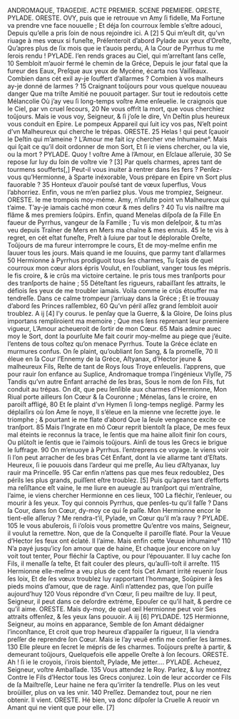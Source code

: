 ANDROMAQUE,
TRAGEDIE.
ACTE PREMIER.
SCENE PREMIERE.
ORESTE, PYLADE.
ORESTE.
  OVY, puis que ie retrouue vn Amy ſi fidelle,
  Ma Fortune va prendre vne face nouuelle ;
  Et déja ſon courroux ſemble s’eſtre adouci,
  Depuis qu’elle a pris ſoin de nous rejoindre ici. A [2]
5 Qui m’euſt dit, qu’vn riuage à mes vœux si funeſte,
  Préſenteroit d’abord Pylade aux yeux d’Oreſte,
  Qu’apres plus de ſix mois que ie t’auois perdu,
  A la Cour de Pyrrhus tu me ſerois rendu !
PYLADE.
  I’en rends graces au Ciel, qui m’arreſtant ſans ceſſe,
10  Sembloit m’auoir fermé le chemin de la Gréce,
  Depuis le jour fatal que la fureur des Eaux,
  Preſque aux yeux de Mycéne, écarta nos Vaiſſeaux.
  Combien dans cét exil ay-je ſouffert d’allarmes ?
  Combien à vos malheurs ay-je donné de larmes ?
15  Craignant toûjours pour vous quelque nouueau danger
  Que ma triſte Amitié ne pouuoit partager.
  Sur tout ie redoutois cette Mélancolie
  Où j’ay veu ſi long-temps voſtre Ame enſeuelie.
  Ie craignois que le Ciel, par vn cruel ſecours,
20  Ne vous offrît la mort, que vous cherchiez toûjours.
  Mais ie vous voy, Seigneur, & ſi j’oſe le dire,
  Vn Deſtin plus heureux vous conduit en Epire.
  Le pompeux Appareil qui ſuit icy vos pas,
  N’eſt point d’vn Malheureux qui cherche le trépas.
ORESTE.
25  Helas ! qui peut ſçauoir le Deſtin qui m’ameine ?
  L’Amour me fait icy chercher vne Inhumaine°.
  Mais qui ſçait ce qu’il doit ordonner de mon Sort,
  Et ſi ie viens chercher, ou la vie, ou la mort ?
PYLADE.
  Quoy ! voſtre Ame à l’Amour, en Eſclaue aſſeruie,
30  Se repose ſur luy du ſoin de voſtre vie ?   [3]
  Par quels charmes, apres tant de tourmens soufferts[,]
  Peut-il vous inuiter à rentrer dans ſes fers ?
  Penſez-vous qu’Hermionne, à Sparte inéxorable,
  Vous prépare en Epire vn Sort plus fauorable ?
35  Honteux d’auoir pouſsé tant de vœux ſuperflus,
  Vous l’abhorriez. Enfin, vous ne m’en parliez plus.
  Vous me trompiez, Seigneur.
ORESTE.
  Ie me trompois moy-méme.
  Amy, n’inſulte point vn Malheureux qui t’aime.
  T’ay-je iamais caché mon cœur & mes deſirs ?
40  Tu vis naiſtre ma flâme & mes premiers ſoûpirs.
  Enfin, quand Menelas diſpoſa de ſa Fille
  En faueur de Pyrrhus, vangeur de ſa Famille ;
  Tu vis mon deſeſpoir, & tu m’as veu depuis
  Traîner de Mers en Mers ma chaîne & mes ennuis.
45  Ie te vis à regret, en cét eſtat funeſte,
  Preſt à ſuiure par tout le déplorable Oreſte,
  Toûjours de ma fureur interrompre le cours,
  Et de moy-meſme enfin me ſauuer tous les jours.
  Mais quand ie me ſouuins, que parmy tant d’allarmes
50  Hermionne à Pyrrhus prodiguoit tous ſes charmes,
  Tu ſçais de quel courroux mon cœur alors épris
  Voulut, en l’oubliant, vanger tous ſes mépris.
  Ie fis croire, & ie crûs ma victoire certaine.
  Ie pris tous mes tranſports pour des tranſports de haine ;
55  Déteſtant ſes rigueurs, rabaiſſant ſes attraits,
  Ie défiois ſes yeux de me troubler iamais.
  Voila comme ie crûs étouffer ma tendreſſe.
  Dans ce calme trompeur j’arriuay dans la Gréce ;
  Et ie trouuay d’abord ſes Princes raſſemblez,
60  Qu’vn péril aſſez grand ſembloit auoir troublez.  A ij  [4]
  I’y courus. Ie penſay que la Guerre, & la Gloire,
  De ſoins plus importans rempliroient ma memoire ;
  Que mes ſens reprenant leur premiere vigueur,
  L’Amour acheueroit de ſortir de mon Cœur.
65  Mais admire auec moy le Sort, dont la pourſuite
  Me fait courir moy-meſme au piege que j’éuite.
  I’entens de tous coſtez qu’on menace Pyrrhus.
  Toute la Gréce éclate en murmures confus.
  On ſe plaint, qu’oubliant ſon Sang, & ſa promeſſe,
70  Il éleue en ſa Cour l’Ennemy de la Gréce,
  Aſtyanax, d’Hector jeune & malheureux Fils,
  Reſte de tant de Roys ſous Troye enſeuelis.
  I’apprens, que pour rauir ſon enfance au Suplice,
  Andromaque trompa l’ingénieux Vlyſſe,
75  Tandis qu’vn autre Enfant arraché de ſes bras,
  Sous le nom de ſon Fils, fut conduit au trépas.
  On dit, que peu ſenſible aux charmes d’Hermionne,
  Mon Riual porte ailleurs ſon Cœur & ſa Couronne ;
  Ménelas, ſans le croire, en paroiſt affligé,
80  Et ſe plaint d’vn Hymen ſi long-temps negligé.
  Parmy les déplaiſirs où ſon Ame ſe noye,
  Il s’éleue en la mienne vne ſecrette joye.
  Ie triomphe ; & pourtant ie me flate d’abord
  Que la ſeule vengeance excite ce tranſport.
85  Mais l’Ingrate en mõ Cœur reprit bientoſt ſa place,
  De mes feux mal éteints ie reconnus la trace,
  Ie ſentis que ma haine alloit finir ſon cours,
  Ou plûtoſt ie ſentis que ie l’aimois toûjours.
  Ainſi de tous les Grecs ie brigue le ſuffrage.
90  On m’enuoye à Pyrrhus. I’entreprens ce voyage.
  Ie viens voir ſi l’on peut arracher de ſes bras
  Cét Enfant, dont la vie allarme tant d’Eſtats.
  Heureux, ſi ie pouuois dans l’ardeur qui me preſſe,
  Au lieu d’Aſtyanax, luy rauir ma Princeſſe.
95  Car enfin n’attens pas que mes feux redoublez,
  Des périls les plus grands, puiſſent eſtre troublez.    [5]
  Puis qu’apres tant d’efforts ma reſiſtance eſt vaine,
  Ie me liure en aueugle au tranſport qui m’entraîne,
  I’aime, ie viens chercher Hermionne en ces lieux,
100 La fléchir, l’enleuer, ou mourir à ſes yeux.
  Toy qui connois Pyrrhus, que penſes-tu qu’il faſſe ?
  Dans ſa Cour, dans ſon Cœur, dy-moy ce qui ſe paſſe.
  Mon Hermionne encor le tient-elle aſſeruy ?
  Me rendra-t’il, Pylade, vn Cœur qu’il m’a rauy ?
PYLADE.
105 Ie vous abuſerois, ſi i’oſois vous promettre
  Qu’entre vos mains, Seigneur, il voulut la remettre.
  Non, que de ſa Conqueſte il paroiſſe flaté.
  Pour la Veuue d’Hector ſes feux ont éclaté.
  Il l’aime. Mais enfin cette Veuue inhumaine°
110 N’a payé jusqu’icy ſon amour que de haine,
  Et chaque jour encore on luy voit tout tenter,
  Pour fléchir ſa Captive, ou pour l’épouuanter.
  Il luy cache ſon Fils, il menaſſe ſa teſte,
  Et fait couler des pleurs, qu’auſſi-toſt il arreſte.
115 Hermionne elle-meſme a veu plus de cent fois
  Cet Amant irrité reuenir ſous ſes loix,
  Et de ſes vœux troublez luy rapportant l’hommage,
  Soûpirer à ſes pieds moins d’amour, que de rage.
  Ainſi n’attendez pas, que l’on puiſſe aujourd’huy
120 Vous répondre d’vn Cœur, ſi peu maiſtre de luy.
  Il peut, Seigneur, il peut dans ce deſordre extréme,
  Epouſer ce qu’il hait, & perdre ce qu’il aime.
ORESTE.
  Mais dy-moy, de quel œil Hermionne peut voir
  Ses attraits offenſez, & ſes yeux ſans pouuoir. A iij [6]
PYLDADE.
125 Hermionne, Seigneur, au moins en apparance,
  Semble de ſon Amant dédaigner l’inconſtance,
  Et croit que trop heureux d’appaiſer ſa rigueur,
  Il la viendra preſſer de reprendre ſon Cœur.
  Mais ie l’ay veuë enfin me confier ſes larmes.
130 Elle pleure en ſecret le mépris de ſes charmes.
  Toûjours preſte à partir, & demeurant toûjours,
  Quelquefois elle appelle Oreſte à ſon ſecours.
ORESTE.
  Ah ! ſi ie le croyois, i’irois bientoſt, Pylade,
  Me jetter....
PYLADE.
  Acheuez, Seigneur, voſtre Ambaſſade.
135 Vous attendez le Roy. Parlez, & luy montrez
  Contre le Fils d’Hector tous les Grecs conjurez.
  Loin de leur accorder ce Fils de ſa Maiſtreſſe,
  Leur haine ne fera qu’irriter ſa tendreſſe.
  Plus on les veut broüiller, plus on va les vnir.
140 Preſſez. Demandez tout, pour ne rien obtenir.
  Il vient.
ORESTE.
  Hé bien, va donc diſpoſer la Cruelle
  A reuoir vn Amant qui ne vient que pour elle.   [7]
